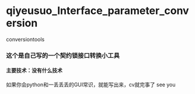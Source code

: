 # qiyeusuo_Interface_parameter_conversion
conversiontools
### 这个是自己写的一个契约锁接口转换小工具
#### 主要技术：没有什么技术
如果你会python和一丢丢丢的GUI常识，就能写出来，cv就完事了
see you
